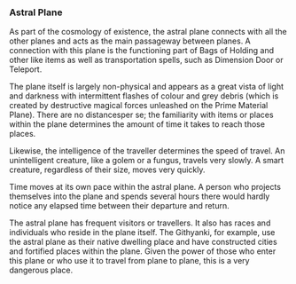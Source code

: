 ### **Astral Plane**

As part of the cosmology of existence, the astral plane connects with all the other planes and acts as the main passageway between planes. A connection with this plane is the functioning part of Bags of Holding and other like items as well as transportation spells, such as Dimension Door or Teleport.

The plane itself is largely non-physical and appears as a great vista of light and darkness with intermittent flashes of colour and grey debris \(which is created by destructive magical forces unleashed on the Prime Material Plane\). There are no distancesper se; the familiarity with items or places within the plane determines the amount of time it takes to reach those places.

Likewise, the intelligence of the traveller determines the speed of travel. An unintelligent creature, like a golem or a fungus, travels very slowly. A smart creature, regardless of their size, moves very quickly.

Time moves at its own pace within the astral plane. A person who projects themselves into the plane and spends several hours there would hardly notice any elapsed time between their departure and return.

The astral plane has frequent visitors or travellers. It also has races and individuals who reside in the plane itself. The Githyanki, for example, use the astral plane as their native dwelling place and have constructed cities and fortified places within the plane. Given the power of those who enter this plane or who use it to travel from plane to plane, this is a very dangerous place.

